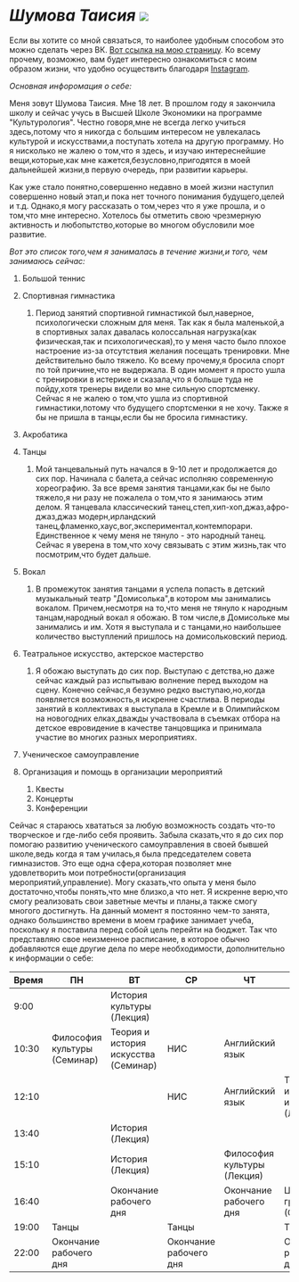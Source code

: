 # *Шумова Таисия* ![](https://pp.userapi.com/c639725/v639725946/1a2f3/gYydiGJKhFc.jpg)
Если вы хотите со мной связаться, то наиболее удобным способом это можно сделать через ВК. [Вот ссылка на мою страницу](https://vk.com/guffytime).
Ко всему прочему, возможно, вам будет интересно ознакомиться с моим образом жизни, что удобно осуществить благодаря [Instagram](https://www.instagram.com/_makaroha_/).

*Основная инфоромация о себе:*

Меня зовут Шумова Таисия. Мне 18 лет. В прошлом году я закончила школу и сейчас учусь в Высшей Школе Экономики на программе "Культурология". Честно говоря,мне не всегда легко учиться здесь,потому что я никогда с большим интересом не увлекалась культурой и искусствами,а поступать хотела на другую программу. Но я нисколько не жалею о том,что я здесь, и изучаю интереснейшие вещи,которые,как мне кажется,безусловно,пригодятся в моей дальнейшей жизни,в первую очередь, при развитии карьеры. 

Как уже стало понятно,совершенно недавно в моей жизни наступил совершенно новый этап,и пока нет точного понимания будущего,целей и т.д. Однако,я могу рассказать о том,через что я уже прошла, и о том,что мне интересно. 
Хотелось бы отметить свою чрезмерную активность и любопытство,которые во многом обусловили мое развитие. 

*Вот это список того,чем я занималась в течение жизни,и того, чем занимаюсь сейчас:*
1. Большой теннис
2. Спортивная гимнастика
    1. Период занятий спортивной гимнастикой был,наверное, психологически сложным для меня. Так как я была маленькой,а в спортивных залах давалась колоссальная нагрузка(как физическая,так и психологическая),то у меня часто было плохое настроение из-за отсутствия желания посещать тренировки. Мне действительно было тяжело. Ко всему прочему,я бросила спорт по той причине,что не выдержала. В один момент я просто ушла с тренировки в истерике и сказала,что я больше туда не пойду,хотя тренеры видели во мне сильную спортсменку. Сейчас я не жалею о том,что ушла из спортивной гимнастики,потому что будущего спортсменки я не хочу. Также я бы не пришла в танцы,если бы не бросила гимнастику.

3. Акробатика
4. Танцы
    1. Мой танцевальный путь начался в 9-10 лет и продолжается до сих пор. Начинала с балета,а сейчас исполняю современную хореографию. За все время занятия танцами,как бы не было тяжело,я ни разу не пожалела о том,что я занимаюсь этим делом. Я танцевала классический танец,степ,хип-хоп,джаз,афро-джаз,джаз модерн,ирландский танец,фламенко,хаус,вог,экспериментал,контемпорари. Единственное к чему меня не тянуло - это народный танец. Сейчас я уверена в том,что хочу связывать с этим жизнь,так что посмотрим,что будет дальше. 

5. Вокал
    1. В промежуток занятия танцами я успела попасть в детский музыкальный театр "Домисолька",в котором мы занимались вокалом. Причем,несмотря на то,что меня не тянуло к народным танцам,народный вокал я обожаю. В том числе,в Домисольке мы занимались и им. Хотя я выступала и с танцами,но наибольшее количество выступлений пришлось на домисольковский период. 

6. Театральное искусство, актерское мастерство
    1. Я обожаю выступать до сих пор. Выступаю с детства,но даже сейчас каждый раз испытываю волнение перед выходом на сцену. Конечно сейчас,я безумно редко выступаю,но,когда появляется возможность,я искренне счастлива. В периоды занятий в коллективах я выступала в Кремле и в Олимпийском на новогодних елках,дважды участвовала в съемках отбора на детское евровидение в качестве танцовщика и принимала участие во многих разных мероприятиях. 

7. Ученическое самоуправление
8. Организация и помощь в организации мероприятий 
    1. Квесты
    2. Концерты
    3. Конференции
    
Сейчас я стараюсь хвататься за любую возможность создать что-то творческое и где-либо себя проявить. Забыла сказать,что я до сих пор помогаю развитию ученического самоуправления в своей бывшей школе,ведь когда я там училась,я была председателем совета гимназистов. Это еще одна сфера,которая позволяет мне удовлетворить мои потребности(организация мероприятий,управление). Могу сказать,что опыта у меня было достаточно,чтобы понять,что мне близко,а что нет. Я искренне верю,что смогу реализовать свои заветные мечты и планы,а также смогу многого достигнуть.
На данный момент я постоянно чем-то занята, однако большинство времени в моем графике занимает учеба, поскольку я поставила перед собой цель перейти на бюджет. Так что представляю свое неизменное расписание, в которое обычно добавляются еще другие дела по мере необходимости, дополнительно к информации о себе:

Время|ПН|ВТ|СР|ЧТ|ПТ|CБ|ВС
---|---|---|---|---|---|---|---
9:00||История культуры (Лекция)||||
10:30|Философия культуры (Семинар)|Теория и история искусства (Семинар)|НИС|Английский язык|||
12:10|||НИС|Английский язык|Теория и история искусства (Лекция)||
13:40||История (Лекция)|||||
15:10||История (Лекция)||Философия культуры (Лекция)|||
16:40||Окончание рабочего дня||Окончание рабочего дня|Цифровая грамотность (Семинар)||
19:00|Танцы||Танцы||Танцы||
22:00|Окончание рабочего дня||Окончание рабочего дня||Окончание рабочего дня||
